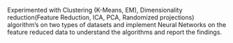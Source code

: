 
Experimented with Clustering (K-Means, EM), Dimensionality reduction(Feature Reduction, ICA, PCA, Randomized projections) algorithm’s on two types of datasets and implement Neural Networks on the feature reduced data to understand the algorithms and report the findings.

